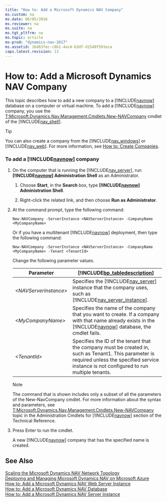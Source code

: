 ```yaml
---
title: "How to: Add a Microsoft Dynamics NAV Company"
ms.custom: na
ms.date: 06/05/2016
ms.reviewer: na
ms.suite: na
ms.tgt_pltfrm: na
ms.topic: article
ms-prod: "dynamics-nav-2017"
ms.assetid: 1bd63fec-c8b1-4ac4-b3df-d1549f591eca
caps.latest.revision: 13
---
```

# How to: Add a Microsoft Dynamics NAV Company
This topic describes how to add a new company to a [!INCLUDE[navnow](includes/navnow_md.md)] database on a computer or virtual machine. To add a [!INCLUDE[navnow](includes/navnow_md.md)] company, you use the [T:Microsoft.Dynamics.Nav.Management.Cmdlets.New-NAVCompany](assetId:///T:Microsoft.Dynamics.Nav.Management.Cmdlets.New-NAVCompany) cmdlet of the [!INCLUDE[nav_shell](includes/nav_shell_md.md)].  
  
> [!TIP]  
>  You can also create a company from the [!INCLUDE[nav_windows](includes/nav_windows_md.md)] or [!INCLUDE[nav_web](includes/nav_web_md.md)]. For more information, see [How to: Create Companies](How%20to:%20Create%20Companies.md).  
  
### To add a [!INCLUDE[navnow](includes/navnow_md.md)] company  
  
1.  On the computer that is running the [!INCLUDE[nav_server](includes/nav_server_md.md)], run **[!INCLUDE[navnow](includes/navnow_md.md)] Administration Shell** as an Administrator.  
  
    1.  Choose **Start**, in the **Search** box, type **[!INCLUDE[navnow](includes/navnow_md.md)] Administration Shell**.  
  
    2.  Right-click the related link, and then choose **Run as Administrator**.  
  
2.  At the command prompt, type the following command:  
  
    ```  
    New-NAVCompany -ServerInstance <NAVServerInstance> -CompanyName <MyCompanyName>  
    ```  
  
     Or if you have a multitenant [!INCLUDE[navnow](includes/navnow_md.md)] deployment, then type the following command:  
  
    ```  
    New-NAVCompany -ServerInstance <NAVServerInstance> -CompanyName <MyCompanyName> -Tenant <TenantId>  
    ```  
  
     Change the following parameter values.  
  
    |Parameter|[!INCLUDE[bp_tabledescription](includes/bp_tabledescription_md.md)]|  
    |---------------|---------------------------------------|  
    |*\<NAVServerInstance\>*|Specifies the [!INCLUDE[nav_server](includes/nav_server_md.md)] instance that the company uses, such as [!INCLUDE[nav_server_instance](includes/nav_server_instance_md.md)].|  
    |*\<MyCompanyName\>*|Specifies the name of the company that you want to create. If a company with that name already exists in the [!INCLUDE[navnow](includes/navnow_md.md)] database, the cmdlet fails.|  
    |*\<TenantId\>*|Specifies the ID of the tenant that the company must be created in, such as Tenant1. This parameter is required unless the specified service instance is not configured to run multiple tenants.|  
  
    > [!NOTE]  
    >  The command that is shown includes only a subset of all the parameters of the New-NavCompany cmdlet. For more information about the syntax and parameters, see [T:Microsoft.Dynamics.Nav.Management.Cmdlets.New-NAVCompany](assetId:///T:Microsoft.Dynamics.Nav.Management.Cmdlets.New-NAVCompany) topic in the Administration Cmdlets for [!INCLUDE[navnow](includes/navnow_md.md)] section of the Technical Reference.  
  
3.  Press Enter to run the cmdlet.  
  
     A new [!INCLUDE[navnow](includes/navnow_md.md)] company that has the specified name is created.  
  
## See Also  
 [Scaling the Microsoft Dynamics NAV Network Topology](Scaling-the-Microsoft-Dynamics-NAV-Network-Topology.md)   
 [Deploying and Managing Microsoft Dynamics NAV on Microsoft Azure](Deploying-and-Managing-Microsoft-Dynamics-NAV-on-Microsoft-Azure.md)   
 [How to: Add a Microsoft Dynamics NAV Web Server Instance](How%20to:%20Add%20a%20Microsoft%20Dynamics%20NAV%20Web%20Server%20Instance.md)   
 [How to: Add a Microsoft Dynamics NAV Database](How%20to:%20Add%20a%20Microsoft%20Dynamics%20NAV%20Database.md)   
 [How to: Add a Microsoft Dynamics NAV Server Instance](How%20to:%20Add%20a%20Microsoft%20Dynamics%20NAV%20Server%20Instance.md)